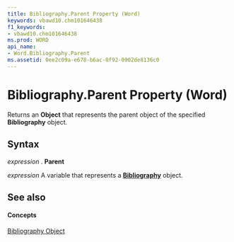 ```yaml
---
title: Bibliography.Parent Property (Word)
keywords: vbawd10.chm101646438
f1_keywords:
- vbawd10.chm101646438
ms.prod: WORD
api_name:
- Word.Bibliography.Parent
ms.assetid: 0ee2c09a-e678-b6ac-0f92-0902de8136c0
---
```



# Bibliography.Parent Property (Word)

Returns an  **Object** that represents the parent object of the specified **Bibliography** object.


## Syntax

 _expression_ . **Parent**

 _expression_ A variable that represents a **[Bibliography](bibliography-object-word.md)** object.


## See also


#### Concepts


[Bibliography Object](bibliography-object-word.md)

